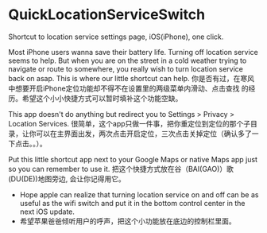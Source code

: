 # QuickLocationServiceSwitch
Shortcut to location service settings page, iOS(iPhone), one click.

Most iPhone users wanna save their battery life. Turning off location service seems to help. But when you are on the street in a cold weather trying to navigate or route to somewhere, you really wish to turn location service back on asap. This is where our little shortcut can help. 
你是否有过，在寒风中想要开启iPhone定位功能却不得不在设置里的两级菜单内滑动、点击查找 的经历。希望这个小小快捷方式可以暂时填补这个功能空缺。

This app doesn't do anything but redirect you to Settings > Privacy > Location Services.
很简单，这个app只做一件事，把你重定位到定位的那个子目录，让你可以在主界面出发，两次点击开启定位，三次点击关掉定位（确认多了一下点击。。）。

Put this little shortcut app next to your Google Maps or native Maps app just so you can remember to use it.
把这个快捷方式放在谷（BAI(GAO)）歌(DU(DE))地图旁边, 会让你记得用它。

* Hope apple can realize that turning location service on and off can be as useful as the wifi switch and put it in the bottom control center in the next iOS update.
* 希望苹果爸爸倾听用户的呼声，把这个小功能放在底边的控制栏里面。